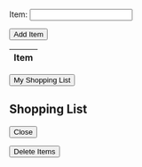 <form>
      <p><label>
          Item:
          <input type="text" name="name" id="name" required>
      <p>
          <button onclick = "addRowToTable()" >Add Item</button>
      </p>

<table>
<thead>
    <tr>
    <th>Item</th>
    </tr>
</thead>
<tbody id="result">
    <!-- javascript generated data -->
</tbody>
</table>

  <script>
    // prepare HTML result container for new output
    const resultContainer = document.getElementById("result");

    // prepare fetch options
    const url = "https://ated.duckdns.org/api/shop/";
    const headers = {
      method: 'GET',
      mode: 'cors',
      cache: 'default',
      credentials: 'omit',
      headers: {
        'Content-Type': 'application/json'
      },
    };

    // fetch the API
    fetch(url, headers)
      // response is a RESTful "promise" on any successful fetch
      .then(response => {
        // check for response errors
        if (response.status !== 200) {
          const errorMsg = 'Database response error: ' + response.status;
          console.log(errorMsg);
          const tr = document.createElement("tr");
          const td = document.createElement("td");
          td.innerHTML = errorMsg;
          tr.appendChild(td);
          resultContainer.appendChild(tr);
          return;
        }
        // fetch the data from API
        response.json().then(data => {
          console.log(data);
          for (let row in data) {
            console.log(data[row]);
            add_row(data[row]);
          }
        }).catch(err => {
          console.error(err);
          const tr = document.createElement("tr");
          const td = document.createElement("td");
          td.innerHTML = err;
          tr.appendChild(td);
          resultContainer.appendChild(tr);
        });
      }).catch(err => {
        console.error(err);
        const tr = document.createElement("tr");
        const td = document.createElement("td");
        td.innerHTML = err;
        tr.appendChild(td);
        resultContainer.appendChild(tr);
      });

    function add_row(rowData) {
      const tr = document.createElement("tr");
      for (let key in rowData) {
        const td = document.createElement("td");
        td.innerHTML = rowData[key];
        tr.appendChild(td);
      }
      resultContainer.appendChild(tr);
    }

    function addRowToTable(rowData) {
      const tr = document.createElement("tr");
      for (let key in rowData) {
        const td = document.createElement("td");
        td.innerHTML = rowData[key];
        tr.appendChild(td);
      }
      const resultContainer = document.getElementById("result");
      resultContainer.appendChild(tr);
    }
  </script>

  <!-- Shopping List Button -->
  <button class="open-button" onclick="openForm()">My Shopping List</button>

  <div class="chat-popup" id="myForm">
    <form action="/action_page.php" class="form-container">
      <h2>Shopping List</h2>
      <button type="button" class="btn cancel" onclick="closeForm()">Close</button>
    </form>
  </div>

  <script>
    function openForm() {
      document.getElementById("myForm").style.display = "block";
    }

    function closeForm() {
      document.getElementById("myForm").style.display = "none";
    }
  </script>

<div>
<form action="javascript:delete_record()">
  <button>Delete Items</button>
</form>
<div>
